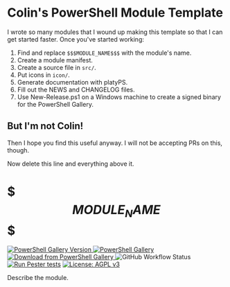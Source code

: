 # Colin's PowerShell Module Template

I wrote so many modules that I wound up making this template so that I can get started faster.  Once you've started working:

1. Find and replace `$$$MODULE_NAME$$$` with the module's name.
2. Create a module manifest.
3. Create a source file in `src/`.
4. Put icons in `icon/`.
5. Generate documentation with platyPS.
6. Fill out the NEWS and CHANGELOG files.
7. Use New-Release.ps1 on a Windows machine to create a signed binary for the PowerShell Gallery.

## But I'm not Colin!

Then I hope you find this useful anyway.  I will not be accepting PRs on this, though.

Now delete this line and everything above it.

# $$$MODULE_NAME$$$

[![PowerShell Gallery Version](https://img.shields.io/powershellgallery/v/$$$MODULE_NAME$$$)
 ![PowerShell Gallery](https://img.shields.io/powershellgallery/p/$$$MODULE_NAME$$$)
 ![Download from PowerShell Gallery](https://img.shields.io/powershellgallery/dt/$$$MODULE_NAME$$$)
](https://www.powershellgallery.com/packages/$$$MODULE_NAME$$$/)
![GitHub Workflow Status](https://img.shields.io/github/actions/workflow/status/rhymeswithmogul/$$$MODULE_NAME$$$/run-pester-tests.yaml)
[![Run Pester tests](https://github.com/rhymeswithmogul/$$$MODULE_NAME$$$/actions/workflows/run-pester-tests.yaml/badge.svg)](https://github.com/rhymeswithmogul/$$$MODULE_NAME$$$/actions/workflows/run-pester-tests.yaml)
[![License: AGPL v3](https://img.shields.io/badge/License-AGPL_v3-blue.svg)](https://www.gnu.org/licenses/agpl-3.0)

Describe the module.
